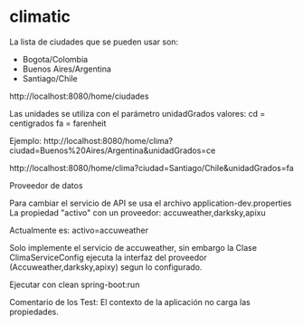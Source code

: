 # climatic

La lista de  ciudades que se pueden usar son: 

- Bogota/Colombia
- Buenos Aires/Argentina
- Santiago/Chile

http://localhost:8080/home/ciudades


Las unidades se utiliza con el parámetro unidadGrados
valores:
	cd = centigrados
	fa = farenheit
	
	
Ejemplo:
http://localhost:8080/home/clima?ciudad=Buenos%20Aires/Argentina&unidadGrados=ce 

http://localhost:8080/home/clima?ciudad=Santiago/Chile&unidadGrados=fa


Proveedor de datos

Para cambiar el servicio de API se usa el archivo application-dev.properties
La propiedad "activo" con un proveedor: accuweather,darksky,apixu

Actualmente es:
activo=accuweather

Solo implemente el  servicio de accuweather, sin embargo la Clase ClimaServiceConfig  ejecuta la interfaz del proveedor (Accuweather,darksky,apixy) segun lo configurado. 

Ejecutar con clean spring-boot:run

Comentario de los Test: El contexto de la aplicación no carga las propiedades. 
